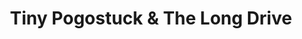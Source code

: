 ---
title: "Tiny Pogostuck & The Long Drive"
streamDate: 7-6-2024
game: "Pogostuck: Rage With Your Friends"
vodUrl: "https://www.youtube.com/watch?v=-UZusmZVFTk"
thumbnail: "https://img.youtube.com/vi/-UZusmZVFTk/maxresdefault.jpg"
duration: "2:00:00"
---